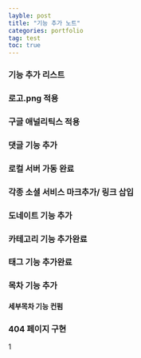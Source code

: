 ```yaml
---
layble: post
title: "기능 추가 노트"
categories: portfolio
tag: test
toc: true
---
```

### 기능 추가 리스트
### 로고.png 적용
### 구글 애널리틱스 적용
### 댓글 기능 추가
### 로컬 서버 가동 완료
### 각종 소셜 서비스 마크추가/ 링크 삽입
###
### 도네이트 기능 추가
### 카테고리 기능 추가완료
### 태그 기능 추가완료
### 목차 기능 추가
#### 세부목차 기능 컨펌
### 404 페이지 구현
1